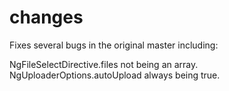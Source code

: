 # changes

Fixes several bugs in the original master including:

NgFileSelectDirective.files not being an array.
NgUploaderOptions.autoUpload always being true.
